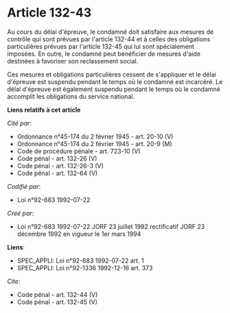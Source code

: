 # Article 132-43

Au cours du délai d'épreuve, le condamné doit satisfaire aux mesures de contrôle qui sont prévues par l'article 132-44 et à
celles des obligations particulières prévues par l'article 132-45 qui lui sont spécialement imposées. En outre, le condamné
peut bénéficier de mesures d'aide destinées à favoriser son reclassement social. 

Ces mesures et obligations particulières cessent de s'appliquer et le délai d'épreuve est suspendu pendant le temps où le
condamné est incarcéré. Le délai d'épreuve est également suspendu pendant le temps où le condamné accomplit les obligations
du service national.

**Liens relatifs à cet article**

_Cité par_:

  - Ordonnance n°45-174 du 2 février 1945 - art. 20-10 (V)
  - Ordonnance n°45-174 du 2 février 1945 - art. 20-9 (M)
  - Code de procédure pénale - art. 723-10 (V)
  - Code pénal - art. 132-26 (V)
  - Code pénal - art. 132-26-3 (V)
  - Code pénal - art. 132-64 (V)

_Codifié par_:

  - Loi n°92-683 1992-07-22

_Créé par_:

  - Loi n°92-683 1992-07-22 JORF 23 juillet 1992 rectificatif JORF 23 décembre 1992 en vigueur le 1er mars 1994

**Liens**:

  - SPEC_APPLI: Loi n°92-683 1992-07-22 art. 1
  - SPEC_APPLI: Loi n°92-1336 1992-12-16 art. 373

_Cite_:

  - Code pénal - art. 132-44 (V)
  - Code pénal - art. 132-45 (V)
